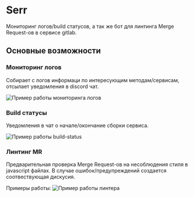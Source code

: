 # Serr

Мониторинг логов/build статусов, а так же бот для линтинга Merge Request-ов в сервисе gitlab.

## Основные возможности

### Мониторинг логов

Собирает с логов информаци по интересующим методам/сервисам, отсылает уведомления в discord чат.

![Пример работы мониторинга логов](https://lh3.googleusercontent.com/k11YQaTCLdAOauR4vgamzefA6nIv2B82_Vq17ij5-4nmt_6_5Hv2KfGTAOb2j5T9mhCWmyT0KBVqKw9f3-qebQOx0MEFHwCpNROI6KAmgzrmwEHiK0ZmZ8tIzUTwS1edyysUDtkMocTfnqUfGSnAUrUmKZc9JCHJ9NY5mJo_UPqdUguwD2JUqiPmVFwTkZ9pBgUrAbswDmjF_8zEfm0AE85ZWBp_oC4DJpfSoytAP3pbZcfOq-Mwn3vxfE6iN26CRI8amo6sc5kW0FQ7AKjvkDo4D8xuR4D9fRC_QeSEEZ6OWqtTcXk2A894N5mSZ3s7dfd6-ZzlQtJr8GbQ_CB4fTBeK6NsQIv27Ka41QlJD8pvavd6gBQGJjKbG3XxGmINLip8mFMrH6Ln3mecBIUTyd7OZlgcJRagx48i2p0fcYpVriCNhEx81_yX5eC60PeRzqm1dHgAjLQItdCuTCD8QwGh_9M8HWoHLFKf9aSWQzv6B6Nk5xD0xlfF-PeHcTBWhtf_jVUbhLSWvSrZmes2f-BnnaTpRP_BzAEIAVHEK9idSsohdkQLjiD1Tu5oxDgxFSA7bzBADXunz6Mr8DCY8BcZ6CL22sansivIvZqbYAVI15drpx94g2DfbtX2PgXpXEX1gQyjFrWbsg_o4SvtoORy=w1162-h291-no)

### Build статусы

Уведомления в чат о начале/окончание сборки сервиса.

![Пример работы build-status](https://lh3.googleusercontent.com/kald6jPIzPAHfuiRuo6VJEVNBPoH-jYML3vEwPnzRkB1pl5JMypfkf075rmTmo83Yw5IXS4cgrIPQB8Lcs3JZA-E8iZu41ruB_BhZrtzKFha0a1MbhPA-ZVim88aM4a6UuZUmX40EM1FVMx_XqrTRDA5_p18T2NW3y7Tjs9Ntp7BGDVN0YJuQT-CDsqPHQMLLvINqn6eOythCCRnUToqjmFbM-XZb0hdlS7gcV_i2oKHMrxMjU0f99d3BoweuOJPaaYHOxqejKlS6FMD5vyxPRPKaQAeBY4dO90iUCsgSYRQkiUahJIryc-ZvMClyYL2UYwlK9Rsy5H4ikPl9I96WIIhmF5p_qwtBv49mfLbYzRYf_XrAUwastllxe1_IXUZRzPjyFOsLXIUzt0pE1wc3K-pv1iwU5RFZB2sJ0TZtfQiWJppUdv4__cv2c5QiPCoRAEFohMIfI9emlKhWhdcDI7ncugjkVjaAPz7jOg5Bt-I8mt6Hnj5y_LkeB5K93mRYm77XnY_3vprv3sEVv-zH7DAbQ4YNUyFEzvzN9NMabVaZWMg_-Kx4UWfndcACxckyTBvmtALImks7UuShdJaPq9QHmZ4fgfkzm5ihDh4FG1s4L9n1ZQgw-S6nlVGWMYw1PSnF8IRr7DG1tl-NgmpgTWI=w339-h347-no)

### Линтинг MR

Предварительная проверка Merge Request-ов на несоблюдения стиля в javascript файлах.
В случае ошибок/предупреждений создается соотвествующая дискусия.

Примеры работы:
![Пример работы линтера](https://lh3.googleusercontent.com/EOp28keOut6bBAGgaBdeF2_DRwkL8Jol0YQ5UVyuuNAy0xScSZQJgELT18tlGS1O7VJbmkPvW82-yJtshdIcxXVsROv7QRdkJPLbSpl03lLgKF6dVNiVP_uMOYwe9-PejOjQlU9i0Ve6_O9HKqRS5ZjfdTTKzbQKKvSj-lI_YjYQndzqgzeuSWuN5otLKiMyvWge1yUjfP7aeIv-MhHNn6YHTGt7QaMPeL_YszntTjwGcksjTIypDd_RBsEpkoKsioRkxcOmDKP_u5hgwTzv2KP2w8LyJeCR57_QXunM2l5Dt8r4mQqsaJlPfNuLALsIlVX3Igjj78WQ9PmJrFaHSJ3jcBdPk6Pt43QG7jluz4wwK43iwXa2JJJ6JL41J9ZOS59oDyct0WFloq3bY8lCR4x_iRnl9bP7vvYpPA5_KMdHMTMJrYp4wSFtsZx02hIYYDm0pqbEyqXIMh4C0rbu0yWF_doWLHNI70A9l9yFmyiLEzKZ_tUdFg0NLoScErTsnjLZrEpZui4ql1IEFNJa57RFtEwf35NjPyBkaxUzn0yWcaK1oE14KccP-YLlZuKL4lml-gaytdpLiTEpDtdRbRAz3RRriHJp6EiX1D9lhV6zW4X5xgNM4lyiEJEnE96RF-fTEVZGX1SR7RunhO2au0LB4L_TXWzCi6rgqLsKo6G5J2aQia52ZrEIVECoVRmkCIvkKjidxYy3DaWhMQ=w1280-h378-no)

